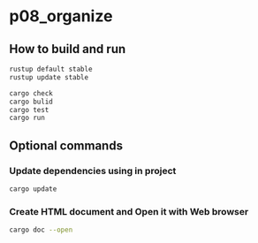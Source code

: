 # p08_organize

## How to build and run

```bash
rustup default stable
rustup update stable

cargo check
cargo bulid
cargo test
cargo run
```

## Optional commands

### Update dependencies using in project

```bash
cargo update
```

### Create HTML document and Open it with Web browser

```bash
cargo doc --open
```
